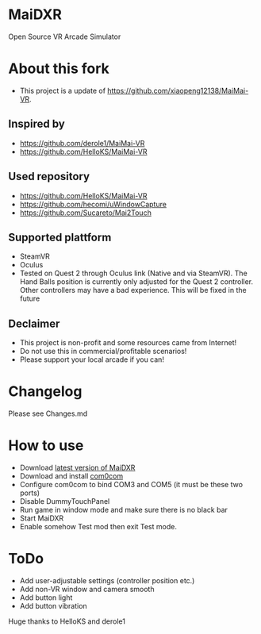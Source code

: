 # MaiDXR
Open Source VR Arcade Simulator

# About this fork
- This project is a update of https://github.com/xiaopeng12138/MaiMai-VR. 

## Inspired by
- https://github.com/derole1/MaiMai-VR
- https://github.com/HelloKS/MaiMai-VR

## Used repository
- https://github.com/HelloKS/MaiMai-VR
- https://github.com/hecomi/uWindowCapture
- https://github.com/Sucareto/Mai2Touch

## Supported plattform
- SteamVR
- Oculus
- Tested on Quest 2 through Oculus link (Native and via SteamVR). The Hand Balls position is currently only adjusted for the Quest 2 controller. Other controllers may have a bad experience. This will be fixed in the future

## Declaimer
- This project is non-profit and some resources came from Internet!
- Do not use this in commercial/profitable scenarios!
- Please support your local arcade if you can!

# Changelog
Please see Changes.md

# How to use
- Download [latest version of MaiDXR](https://github.com/xiaopeng12138/MaiDXR/releases)
- Download and install [com0com](https://storage.googleapis.com/google-code-archive-downloads/v2/code.google.com/powersdr-iq/setup_com0com_W7_x64_signed.exe)
- Configure com0com to bind COM3 and COM5 (it must be these two ports)
- Disable DummyTouchPanel
- Run game in window mode and make sure there is no black bar
- Start MaiDXR
- Enable somehow Test mod then exit Test mode.

# ToDo
- Add user-adjustable settings (controller position etc.)
- Add non-VR window and camera smooth
- Add button light
- Add button vibration

Huge thanks to HelloKS and derole1
